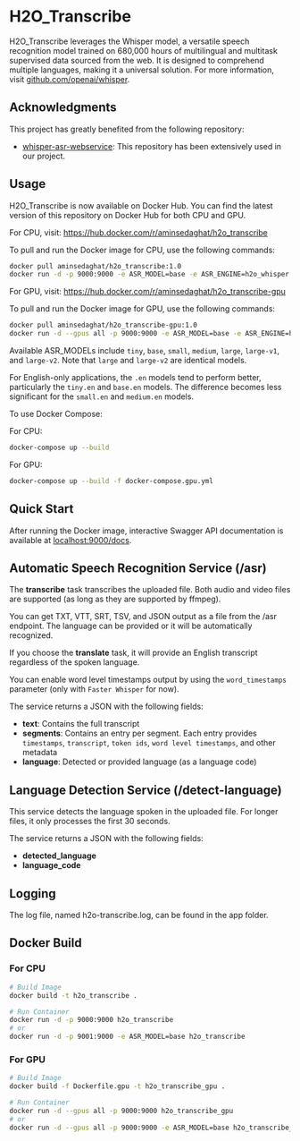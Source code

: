 # H2O_Transcribe

H2O_Transcribe leverages the Whisper model, a versatile speech recognition model trained on 680,000 hours of multilingual and multitask supervised data sourced from the web. It is designed to comprehend multiple languages, making it a universal solution. For more information, visit [github.com/openai/whisper](https://github.com/openai/whisper/).

## Acknowledgments

This project has greatly benefited from the following repository:

- [whisper-asr-webservice](https://github.com/ahmetoner/whisper-asr-webservice): This repository has been extensively used in our project.

## Usage

H2O_Transcribe is now available on Docker Hub. You can find the latest version of this repository on Docker Hub for both CPU and GPU.

For CPU, visit: <https://hub.docker.com/r/aminsedaghat/h2o_transcribe>

To pull and run the Docker image for CPU, use the following commands:

```sh
docker pull aminsedaghat/h2o_transcribe:1.0
docker run -d -p 9000:9000 -e ASR_MODEL=base -e ASR_ENGINE=h2o_whisper aminsedaghat/h2o_transcribe:1.0
```

For GPU, visit: <https://hub.docker.com/r/aminsedaghat/h2o_transcribe-gpu>

To pull and run the Docker image for GPU, use the following commands:

```sh
docker pull aminsedaghat/h2o_transcribe-gpu:1.0
docker run -d --gpus all -p 9000:9000 -e ASR_MODEL=base -e ASR_ENGINE=h2o_whisper aminsedaghat/h2o_transcribe-gpu:1.0
```

Available ASR_MODELs include `tiny`, `base`, `small`, `medium`, `large`, `large-v1`, and `large-v2`. Note that `large` and `large-v2` are identical models.

For English-only applications, the `.en` models tend to perform better, particularly the `tiny.en` and `base.en` models. The difference becomes less significant for the `small.en` and `medium.en` models.

To use Docker Compose:

For CPU:
```sh
docker-compose up --build
```

For GPU:
```sh
docker-compose up --build -f docker-compose.gpu.yml
```

## Quick Start

After running the Docker image, interactive Swagger API documentation is available at [localhost:9000/docs](http://localhost:9000/docs).

## Automatic Speech Recognition Service (/asr)

The **transcribe** task transcribes the uploaded file. Both audio and video files are supported (as long as they are supported by ffmpeg).

You can get TXT, VTT, SRT, TSV, and JSON output as a file from the /asr endpoint. The language can be provided or it will be automatically recognized.

If you choose the **translate** task, it will provide an English transcript regardless of the spoken language.

You can enable word level timestamps output by using the `word_timestamps` parameter (only with `Faster Whisper` for now).

The service returns a JSON with the following fields:

- **text**: Contains the full transcript
- **segments**: Contains an entry per segment. Each entry provides `timestamps`, `transcript`, `token ids`, `word level timestamps`, and other metadata
- **language**: Detected or provided language (as a language code)

## Language Detection Service (/detect-language)

This service detects the language spoken in the uploaded file. For longer files, it only processes the first 30 seconds.

The service returns a JSON with the following fields:

- **detected_language**
- **language_code**

## Logging

The log file, named h2o-transcribe.log, can be found in the app folder.

## Docker Build

### For CPU

```sh
# Build Image
docker build -t h2o_transcribe .

# Run Container
docker run -d -p 9000:9000 h2o_transcribe
# or
docker run -d -p 9001:9000 -e ASR_MODEL=base h2o_transcribe
```

### For GPU

```sh
# Build Image
docker build -f Dockerfile.gpu -t h2o_transcribe_gpu .

# Run Container
docker run -d --gpus all -p 9000:9000 h2o_transcribe_gpu
# or
docker run -d --gpus all -p 9000:9000 -e ASR_MODEL=base h2o_transcribe_gpu
```
